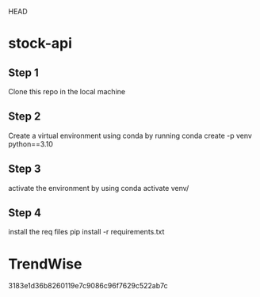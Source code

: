  HEAD
# stock-api
## Step 1 
Clone this repo in the local machine
## Step 2 
Create a virtual environment using conda by running 
conda create -p venv python==3.10
## Step 3 
activate the environment by using 
conda activate venv/
## Step 4 
install the req files 
pip install -r requirements.txt
# TrendWise
 3183e1d36b8260119e7c9086c96f7629c522ab7c
